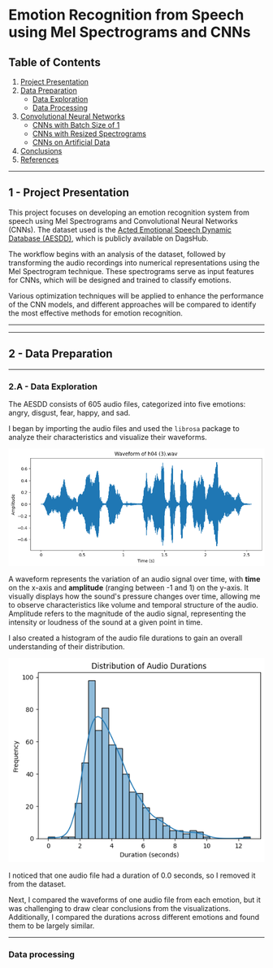# Emotion Recognition from Speech using Mel Spectrograms and CNNs

## Table of Contents
1. [Project Presentation](#project-presentation)
2. [Data Preparation](#data-preparation)
   - [Data Exploration](#data-exploration)
   - [Data Processing](#data-processing)
3. [Convolutional Neural Networks](#convolutional-neural-networks)
   - [CNNs with Batch Size of 1](#cnns-with-batch-size-of-1)
   - [CNNs with Resized Spectrograms](#cnns-with-resized-spectrograms)
   - [CNNs on Artificial Data](#cnns-on-artificial-data)
4. [Conclusions](#conclusions)
5. [References](#references)

---

## 1 - Project Presentation

This project focuses on developing an emotion recognition system from speech using Mel Spectrograms and Convolutional Neural Networks (CNNs). The dataset used is the [Acted Emotional Speech Dynamic Database (AESDD)](https://dagshub.com/kingabzpro/Acted-Emotional-Speech-Dynamic-Database), which is publicly available on DagsHub.

The workflow begins with an analysis of the dataset, followed by transforming the audio recordings into numerical representations using the Mel Spectrogram technique. These spectrograms serve as input features for CNNs, which will be designed and trained to classify emotions.

Various optimization techniques will be applied to enhance the performance of the CNN models, and different approaches will be compared to identify the most effective methods for emotion recognition.

---
---

## 2 - Data Preparation

---

### 2.A - Data Exploration

The AESDD consists of 605 audio files, categorized into five emotions: angry, disgust, fear, happy, and sad.

I began by importing the audio files and used the `librosa` package to analyze their characteristics and visualize their waveforms.

![waveform](plots/waveform.png)

A waveform represents the variation of an audio signal over time, with **time** on the x-axis and **amplitude** (ranging between -1 and 1) on the y-axis. It visually displays how the sound's pressure changes over time, allowing me to observe characteristics like volume and temporal structure of the audio. Amplitude refers to the magnitude of the audio signal, representing the intensity or loudness of the sound at a given point in time.

I also created a histogram of the audio file durations to gain an overall understanding of their distribution.

![hist_duration](plots/hist_duration.png)

I noticed that one audio file had a duration of 0.0 seconds, so I removed it from the dataset.

Next, I compared the waveforms of one audio file from each emotion, but it was challenging to draw clear conclusions from the visualizations. Additionally, I compared the durations across different emotions and found them to be largely similar.

---

### Data processing



